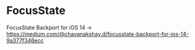 # FocusState
FocusState Backport for iOS 14 -> https://medium.com/@chavanakshay.d/focusstate-backport-for-ios-14-9a377f346ecc
